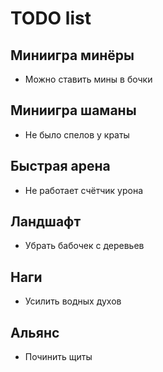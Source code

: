 # TODO list

## Миниигра минёры

- Можно ставить мины в бочки

## Миниигра шаманы

- Не было спелов у краты

## Быстрая арена

- Не работает счётчик урона

## Ландшафт

- Убрать бабочек с деревьев

## Наги

- Усилить водных духов

## Альянс

- Починить щиты
